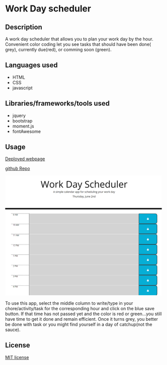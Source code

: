 # Work Day scheduler

## Description

A work day scheduler that allows you to plan your work day by the hour.  Convenient color coding let you see tasks that should have been done( grey), currently due(red), or comming soon (green).

## Languages used

- HTML
- CSS
- javascript

## Libraries/frameworks/tools used

- jquery
- bootstrap
- moment.js
- fontAwesome

## Usage

[Deployed webpage](https://josephkurpierz.github.io/work-day-scheduler/)

[github Repo](https://github.com/josephkurpierz/work-day-scheduler)

![landing page screenshot](./assets/images/landing-page.png)

To use this app, select the middle column to write/type in your chore/activity/task for the corresponding hour and click on the blue save button.  If that time has not passed yet and the color is red or green...you still have time to get it done and remain efficient.  Once it turns grey, you better be done with task or you might find yourself in a day of catchup(not the sauce).  

## License

[MIT license](./LICENSE.txt)